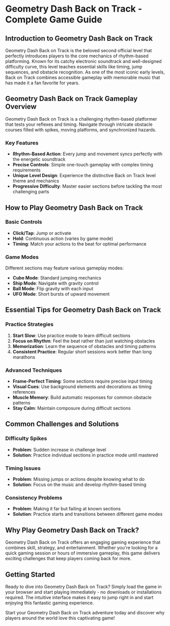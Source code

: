 # Geometry Dash Back on Track - Complete Game Guide

## Introduction to Geometry Dash Back on Track

Geometry Dash Back on Track is the beloved second official level that perfectly introduces players to the core mechanics of rhythm-based platforming. Known for its catchy electronic soundtrack and well-designed difficulty curve, this level teaches essential skills like timing, jump sequences, and obstacle recognition. As one of the most iconic early levels, Back on Track combines accessible gameplay with memorable music that has made it a fan favorite for years.

## Geometry Dash Back on Track Gameplay Overview

Geometry Dash Back on Track is a challenging rhythm-based platformer that tests your reflexes and timing. Navigate through intricate obstacle courses filled with spikes, moving platforms, and synchronized hazards.

### Key Features
- **Rhythm-Based Action**: Every jump and movement syncs perfectly with the energetic soundtrack
- **Precise Controls**: Simple one-touch gameplay with complex timing requirements
- **Unique Level Design**: Experience the distinctive Back on Track level theme and mechanics
- **Progressive Difficulty**: Master easier sections before tackling the most challenging parts

## How to Play Geometry Dash Back on Track

### Basic Controls
- **Click/Tap**: Jump or activate
- **Hold**: Continuous action (varies by game mode)
- **Timing**: Match your actions to the beat for optimal performance

### Game Modes
Different sections may feature various gameplay modes:
- **Cube Mode**: Standard jumping mechanics
- **Ship Mode**: Navigate with gravity control
- **Ball Mode**: Flip gravity with each input
- **UFO Mode**: Short bursts of upward movement

## Essential Tips for Geometry Dash Back on Track

### Practice Strategies
1. **Start Slow**: Use practice mode to learn difficult sections
2. **Focus on Rhythm**: Feel the beat rather than just watching obstacles
3. **Memorization**: Learn the sequence of obstacles and timing patterns
4. **Consistent Practice**: Regular short sessions work better than long marathons

### Advanced Techniques
- **Frame-Perfect Timing**: Some sections require precise input timing
- **Visual Cues**: Use background elements and decorations as timing references
- **Muscle Memory**: Build automatic responses for common obstacle patterns
- **Stay Calm**: Maintain composure during difficult sections

## Common Challenges and Solutions

### Difficulty Spikes
- **Problem**: Sudden increase in challenge level
- **Solution**: Practice individual sections in practice mode until mastered

### Timing Issues
- **Problem**: Missing jumps or actions despite knowing what to do
- **Solution**: Focus on the music and develop rhythm-based timing

### Consistency Problems
- **Problem**: Making it far but failing at known sections
- **Solution**: Practice starts and transitions between different game modes


## Why Play Geometry Dash Back on Track?

Geometry Dash Back on Track offers an engaging gaming experience that combines skill, strategy, and entertainment. Whether you're looking for a quick gaming session or hours of immersive gameplay, this game delivers exciting challenges that keep players coming back for more.

## Getting Started

Ready to dive into Geometry Dash Back on Track? Simply load the game in your browser and start playing immediately - no downloads or installations required. The intuitive interface makes it easy to jump right in and start enjoying this fantastic gaming experience.

Start your Geometry Dash Back on Track adventure today and discover why players around the world love this captivating game!
